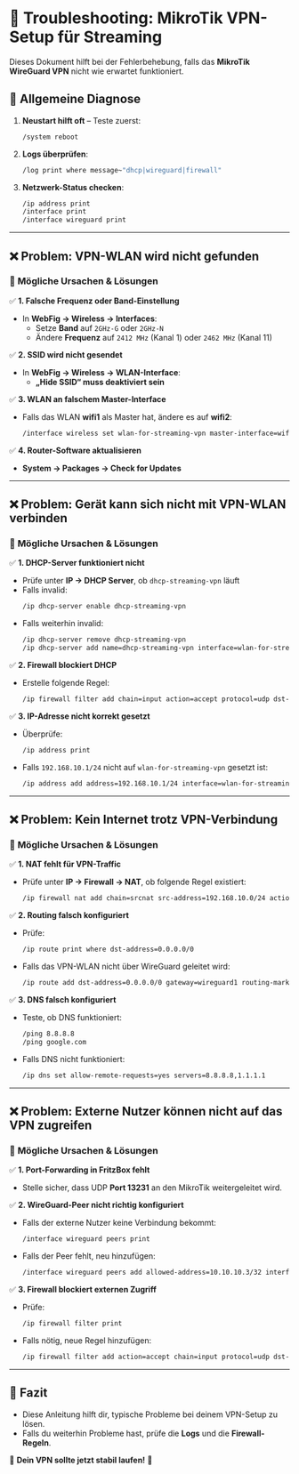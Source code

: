 # 📌 Troubleshooting: MikroTik VPN-Setup für Streaming

Dieses Dokument hilft bei der Fehlerbehebung, falls das **MikroTik WireGuard VPN** nicht wie erwartet funktioniert.

## **🚨 Allgemeine Diagnose**
1. **Neustart hilft oft** – Teste zuerst:
   ```sh
   /system reboot
   ```
2. **Logs überprüfen**:
   ```sh
   /log print where message~"dhcp|wireguard|firewall"
   ```
3. **Netzwerk-Status checken**:
   ```sh
   /ip address print
   /interface print
   /interface wireguard print
   ```

---

## **❌ Problem: VPN-WLAN wird nicht gefunden**
### 🔎 **Mögliche Ursachen & Lösungen**
✅ **1. Falsche Frequenz oder Band-Einstellung**
- In **WebFig → Wireless → Interfaces**:
  - Setze **Band** auf `2GHz-G` oder `2GHz-N`
  - Ändere **Frequenz** auf `2412 MHz` (Kanal 1) oder `2462 MHz` (Kanal 11)

✅ **2. SSID wird nicht gesendet**
- In **WebFig → Wireless → WLAN-Interface**:
  - **„Hide SSID“ muss deaktiviert sein**

✅ **3. WLAN an falschem Master-Interface**
- Falls das WLAN **wifi1** als Master hat, ändere es auf **wifi2**:
  ```sh
  /interface wireless set wlan-for-streaming-vpn master-interface=wifi2
  ```

✅ **4. Router-Software aktualisieren**
- **System → Packages → Check for Updates**

---

## **❌ Problem: Gerät kann sich nicht mit VPN-WLAN verbinden**
### 🔎 **Mögliche Ursachen & Lösungen**
✅ **1. DHCP-Server funktioniert nicht**
- Prüfe unter **IP → DHCP Server**, ob `dhcp-streaming-vpn` läuft
- Falls invalid:
  ```sh
  /ip dhcp-server enable dhcp-streaming-vpn
  ```
- Falls weiterhin invalid:
  ```sh
  /ip dhcp-server remove dhcp-streaming-vpn
  /ip dhcp-server add name=dhcp-streaming-vpn interface=wlan-for-streaming-vpn address-pool=streaming-vpn-pool authoritative=yes disabled=no
  ```

✅ **2. Firewall blockiert DHCP**
- Erstelle folgende Regel:
  ```sh
  /ip firewall filter add chain=input action=accept protocol=udp dst-port=67-68 src-address=192.168.10.0/24
  ```

✅ **3. IP-Adresse nicht korrekt gesetzt**
- Überprüfe:
  ```sh
  /ip address print
  ```
- Falls `192.168.10.1/24` nicht auf `wlan-for-streaming-vpn` gesetzt ist:
  ```sh
  /ip address add address=192.168.10.1/24 interface=wlan-for-streaming-vpn
  ```

---

## **❌ Problem: Kein Internet trotz VPN-Verbindung**
### 🔎 **Mögliche Ursachen & Lösungen**
✅ **1. NAT fehlt für VPN-Traffic**
- Prüfe unter **IP → Firewall → NAT**, ob folgende Regel existiert:
  ```sh
  /ip firewall nat add chain=srcnat src-address=192.168.10.0/24 action=masquerade out-interface=wireguard1
  ```

✅ **2. Routing falsch konfiguriert**
- Prüfe:
  ```sh
  /ip route print where dst-address=0.0.0.0/0
  ```
- Falls das VPN-WLAN nicht über WireGuard geleitet wird:
  ```sh
  /ip route add dst-address=0.0.0.0/0 gateway=wireguard1 routing-mark=vpn-traffic
  ```

✅ **3. DNS falsch konfiguriert**
- Teste, ob DNS funktioniert:
  ```sh
  /ping 8.8.8.8
  /ping google.com
  ```
- Falls DNS nicht funktioniert:
  ```sh
  /ip dns set allow-remote-requests=yes servers=8.8.8.8,1.1.1.1
  ```

---

## **❌ Problem: Externe Nutzer können nicht auf das VPN zugreifen**
### 🔎 **Mögliche Ursachen & Lösungen**
✅ **1. Port-Forwarding in FritzBox fehlt**
- Stelle sicher, dass UDP **Port 13231** an den MikroTik weitergeleitet wird.

✅ **2. WireGuard-Peer nicht richtig konfiguriert**
- Falls der externe Nutzer keine Verbindung bekommt:
  ```sh
  /interface wireguard peers print
  ```
- Falls der Peer fehlt, neu hinzufügen:
  ```sh
  /interface wireguard peers add allowed-address=10.10.10.3/32 interface=wireguard1 public-key="CLIENT-PUBLIC-KEY"
  ```

✅ **3. Firewall blockiert externen Zugriff**
- Prüfe:
  ```sh
  /ip firewall filter print
  ```
- Falls nötig, neue Regel hinzufügen:
  ```sh
  /ip firewall filter add action=accept chain=input protocol=udp dst-port=13231
  ```

---

## **📌 Fazit**
- Diese Anleitung hilft dir, typische Probleme bei deinem VPN-Setup zu lösen.
- Falls du weiterhin Probleme hast, prüfe die **Logs** und die **Firewall-Regeln**.

🚀 **Dein VPN sollte jetzt stabil laufen!** 🎉
